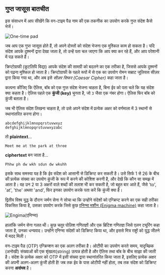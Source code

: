 ## गुप्त जासूस बातचीत

इस संसाधन में आप सीखेंगे कि वन-टाइम पैड नाम की एक तकनीक का उपयोग करके गुप्त संदेश कैसे भेजें।

![One-time pad](https://upload.wikimedia.org/wikipedia/commons/thumb/1/19/NSA_DIANA_one_time_pad.tiff/lossless-page1-677px-NSA_DIANA_one_time_pad.tiff.png)

जब आप एक गुप्त जासूस होते हैं, तो अपने दोस्तों को संदेश भेजना एक मुश्किल काम हो सकता है। यदि संदेश आपके दुश्मनों द्वारा देखा जाता है, तो उन्हें पता चल जाएगा कि आप क्या कर रहे हैं, और आप परेशानी में पड़ सकते हैं।

क्रिप्टोग्राफी (कूटलिपि विद्या) आपके संदेश की सामग्री को बदलने का एक तरीका है, जिससे आपके दुश्मनों को पढ़ना मुश्किल हो जाता है। क्रिप्टोग्राफी के पहले रूपों में से एक का उपयोग रोमन सम्राट जूलियस सीज़र द्वारा किया गया था, और अब इसे *सीज़र सिफर (Caesar Cipher)* कहा जाता है।

कल्पना कीजिए कि ऐलिस, बॉब को एक गुप्त संदेश भेजना चाहता है, बिना ईव को पता चले कि यह संदेश क्या कहता है। ऐलिस पहले एक **कुंजी (key)** चुनता है, जो `3` जैसा एक नंबर होगा। ऐलिस फिर बॉब को कुंजी बताता है।

जब भी ऐलिस संदेश लिखना चाहता है, तो उसे अपने संदेश में प्रत्येक अक्षर को वर्णमाला में 3 स्थानों से स्थानांतरित करना होगा।

```
abcdefghijklmnopqrstuvwxyz
defghijklmnopqrstuvwxyzabc
```

तो **plaintext**...

```
Meet me at the park at three
```

**ciphertext** बन जाता है...

```
Phhw ph dw wkh sdun dw wkuhh
```

इसके साथ समस्या यह है कि ईव संदेश को आसानी से डिक्रिप्ट कर सकती है। उसे सिर्फ 1 से 26 के बीच की प्रत्येक संख्या का उपयोग कुंजी के रूप में करने की कोशिश करनी है, और देखें कि कौन सा समझ में आता है। वह उन 2 या 3 अक्षरों वाले शब्दों की तलाश भी कर सकती है, जो बहुत बार आते हैं, जैसे 'to', 'at', 'the' अथवा 'and', फिर इनका उपयोग करके पता करें कि कुंजी क्या है।

द्वितीय विश्व युद्ध के दौरान जर्मन सेना ने सोचा था कि उन्होंने संदेशों को एन्क्रिप्ट करने का एक सही तरीका विकसित किया है, उसका उपयोग करके जिसे कुछ [एनिग्मा मशीन (Enigma machine)](https://simple.wikipedia.org/wiki/Enigma_%28machine%29) कहा जाता है।

![Engima(एनिग्मा)](https://upload.wikimedia.org/wikipedia/commons/thumb/3/3e/EnigmaMachineLabeled.jpg/576px-EnigmaMachineLabeled.jpg)

हालांकि जर्मन सेना गलत थी। कुछ चतुर पोलिश गणितज्ञों और एक ब्रिटिश गणितज्ञ जिसे एलन ट्यूरिंग कहा जाता है, उनका धन्यवाद। उन्होंने एनिग्मा संदेशों को डिक्रिप्ट किया था, और इससे मित्र राष्ट्रों को युद्ध जीतने में मदद मिली।

वन-टाइम पैड (OTP) एन्क्रिप्शन का एक अलग तरीका है। ओटीपी का उपयोग करते समय, यादृच्छिक (अनोखी) संख्याओं की एक शृंखला(string) उत्पन्न होती है और ऐलिस तथा बॉब के बीच साझा की जाती है। संदेश के प्रत्येक अक्षर को OTP में इसी संख्या द्वारा स्थानांतरित किया जाता है, इसलिए प्रत्येक अक्षर की अपनी अलग-अलग कुंजी होती है! जब तक ईव के पास ओटीपी नहीं होता, तब तक संदेश को डिक्रिप्ट करना **असंभव** है।


